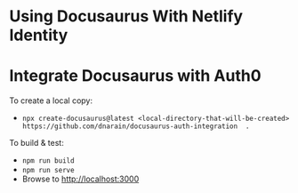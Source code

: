 # Using Docusaurus With Netlify Identity

# Integrate Docusaurus with Auth0

To create a local copy:
- `npx create-docusaurus@latest <local-directory-that-will-be-created> https://github.com/dnarain/docusaurus-auth-integration  .`

To build & test: 
- `npm run build`
- `npm run serve`
- Browse to <a href="https://localhost:3000">http://localhost:3000</a>

